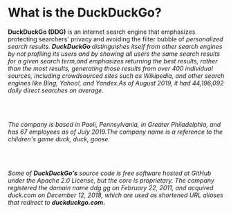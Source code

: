 <h1>What is the DuckDuckGo?</h1>
<p><strong>DuckDuckGo (DDG)</strong> is an internet search engine that emphasizes protecting searchers' 
 privacy and avoiding the filter bubble of <em>personalized search results.</e> <strong>DuckDuckGo </strong>
distinguishes itself from other search engines by not profiling its users and by 
showing all users the same search results for a given search term,and emphasizes
 returning the best results, rather than the most results, generating those results 
 from over 400 individual sources, including crowdsourced sites such as Wikipedia, 
 and other search engines like Bing, Yahoo!, and Yandex.As of August 2019, it had 
 44,196,092 daily direct searches on average.</p>
<br>
<br>
<p>The company is based in Paoli, Pennsylvania, in Greater Philadelphia, 
and has 67 employees as of July 2019.The company name is a reference 
 to the children's <em>game duck, duck, goose.</em></p>
<br>
<br>
<p>Some of <strong>DuckDuckGo's</strong> source code is free software hosted
 at GitHub under the Apache 2.0 License,
 but the core is proprietary. The company registered the
  domain name ddg.gg on February 22, 2011,
  and acquired duck.com on December 12, 2018, which are used as shortened URL 
 aliases that redirect to <strong>duckduckgo.com.</strong> </p>
